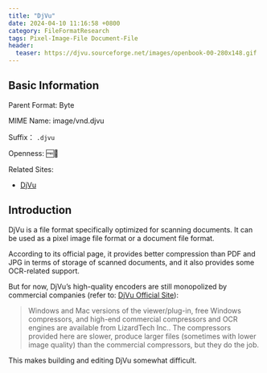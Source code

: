 ```yaml
---
title: "DjVu"
date: 2024-04-10 11:16:58 +0800
category: FileFormatResearch
tags: Pixel-Image-File Document-File
header:
  teaser: https://djvu.sourceforge.net/images/openbook-00-280x148.gif
---
```


## Basic Information

Parent Format: Byte

MIME Name: image/vnd.djvu

Suffix： `.djvu`

Openness: 🆓📖

Related Sites:

* [DjVu](http://djvu.org/)

## Introduction

DjVu is a file format specifically optimized for scanning documents. It can be used as a pixel image file format or a document file format.

According to its official page, it provides better compression than PDF and JPG in terms of storage of scanned documents, and it also provides some OCR-related support.

But for now, DjVu’s high-quality encoders are still monopolized by commercial companies (refer to: [DjVu Official Site](https://djvu.sourceforge.net/)):

> Windows and Mac versions of the viewer/plug-in, free Windows compressors, and high-end commercial compressors and OCR engines are available from LizardTech Inc.. The compressors provided here are slower, produce larger files (sometimes with lower image quality) than the commercial compressors, but they do the job.

This makes building and editing DjVu somewhat difficult.
